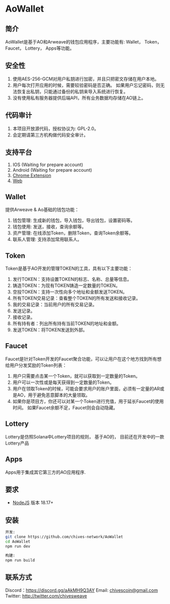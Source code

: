 # **AoWallet**

## 简介
AoWallet是基于AO和Arweave的钱包应用程序，主要功能有: Wallet， Token， Faucet， Lottery， Apps等功能。

## **安全性**
1. 使用AES-256-GCM对用户私钥进行加密，并且只把密文存储在用户本地。 
2. 用户每次打开应用的时候，需要较验密码是否正确。 如果用户忘记密码，则无法恢复出私钥，只能通过备份的私钥来导入系统进行恢复。 
3. 没有使用私有服务器提供后端API，所有业务数据均存储在AO链上。 

## **代码审计**
1. 本项目开放源代码，授权协议为: GPL-2.0。 
2. 会定期请第三方机构做代码安全审计。 

## **支持平台**
1. IOS (Waiting for prepare account)
2. Android (Waiting for prepare account)
3. [Chrome Extension](https://chromewebstore.google.com/detail/aowallet-arweave-wallet/dcgmbfihnfgaaokeogiadpgllidjnkgm?hl=en-US)
4. [Web](https://web.aowallet.org)

## **Wallet**

提供Arweave & Ao基础的钱包功能：

1. 钱包管理: 生成新的钱包，导入钱包，导出钱包，设置密码等。    
2. 钱包使用: 发送，接收，查询余额等。 
3. 资产管理: 在线添加Token，删除Token，查询Token余额等。    
4. 联系人管理: 支持添加常用联系人。 

## **Token**

Token是基于AO开发的管理TOKEN的工具，具有以下主要功能：

1. 发行TOKEN：支持设置TOKEN的标志、名称、总量等信息。   
2. 铸造TOKEN：为现有TOKEN铸造一定数量的TOKEN。   
3. 空投TOKEN：支持一次性向多个地址和金额发送TOKEN。   
4. 所有TOKEN交易记录：查看整个TOKEN的所有发送和接收记录。   
5. 我的交易记录：当前用户的所有交易记录。   
6. 发送记录。   
7. 接收记录。   
8. 所有持有者：列出所有持有当前TOKEN的地址和金额。   
9. 发送TOKEN：将TOKEN发送到外部。

## **Faucet**

Faucet是针对Token开发的Faucet聚合功能，可以让用户在这个地方找到所有想给用户分发奖励的Token列表：

1. 用户只需要点击某一个Token，就可以获取到一定数量的Token。 
2. 用户可以一次性或是每天获得到一定数量的Token。 
3. 用户在领取Token的时候，可能会要求用户的账户里面，必须有一定量的AR或是AO，用于避免恶意脚本的大量领取。 
4. 如果你是项目方，你还可以对某一个Token进行充值，用于延长Faucet的使用时间。 如果Faucet余额不足，Faucet则会自动隐藏。 

## **Lottery**

Lottery是仿照Solana中Lottery项目的规则， 基于AO的， 目前还在开发中的一款Lottery产品

## **Apps**

Apps用于集成其它第三方的AO应用程序.

## 要求
- [NodeJS](https://nodejs.org) 版本 18.17+

## 安装
```bash
开发:
git clone https://github.com/chives-network/AoWallet
cd AoWallet
npm run dev

构建:
npm run build
```

## 联系方式

Discord：https://discord.gg/aAkMH9Q3AY
Email: chivescoin@gmail.com
Twitter: http://twitter.com/chivesweave
